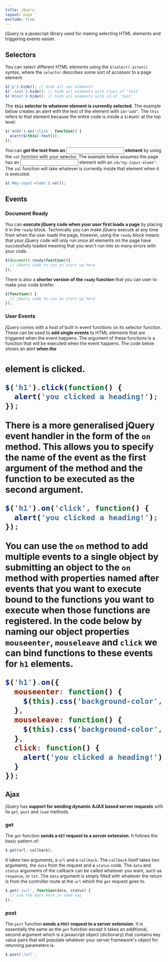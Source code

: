 ```yaml
---
title: jQuery
layout: page
exclude: true
---
```

jQuery is a javascript library used for making selecting HTML elements and triggering events easier.

## Selectors

You can select different HTML elements using the `$(select).acton()` syntax, where the `selector` describes some sort of accessor to a page element.
```js
$('p').hide(); // hide all <p> elements
$('.test').hide(); // hide all elements with class of 'test'
$('#test').hide(); // hide all elements with id of 'test'
```

The **`this` selector to whatever element is currently selected**. The example below creates an alert with the text of the element with `id="add"`. The `this` refers to that element because the entire code is inside a `$(#add)` at the top level.
```js
$('#add').on('click', function() {
  alert($(this).text());
});
```

You can **get the text from an <input> element** by using the `val` function with your selector. The example below assumes the page has an <input> element with an `id="my-input-elemt"`. The `val` function will take whatever is currently inside that element when it is executed.
```js
$('#my-input-elemt').val();
```

## Events

### Document Ready

You can **execute jQuery code when your user first loads a page** by placing it in the `ready` block. Technically you can make jQuery execute at any time from when the user loads the page, however, using the `ready` block means that your jQuery code will only run once all elements on the page have successfully loaded meaning that you won't run into so many errors with your code.
```js
$(document).ready(function(){  
  // jQuery code to run on start up here
});
```

There is also a **shorter version of the `ready` function** that you can user to make your code briefer.
```js
$(function() {
  // jQuery code to run on start up here
});
```

### User Events

jQuery comes with a host of built in event functions on its selector function. These can be used to **add single events** to HTML elements that are triggered when the event happens. The argument of these functions is a function that will be executed when the event happens. The code below shows an alert **when the <h1> element is clicked**.
```js
$('h1').click(function() {
  alert('you clicked a heading!');
});
```

There is a **more generalised jQuery event handler** in the form of the `on` method. This allows you to specify the name of the event as the first argument of the method and the function to be executed as the second argument.
```js
$('h1').on('click', function() {
  alert('you clicked a heading!');
});
```

You can use the `on` method to **add multiple events to a single object** by submitting an object to the `on` method with properties named after events that you want to execute bound to the functions you want to execute when those functions are registered. In the code below by naming our object properties `mouseenter`, `mouseleave` and `click` we can bind functions to these events for `h1` elements.
```js
$('h1').on({
  mouseenter: function() {
    $(this).css('background-color', 'blue');
  },
  mouseleave: function() {
    $(this).css('background-color', 'white');
  },
  click: function() {
    alert('you clicked a heading!');
  }
});
```

## Ajax

jQuery has **support for sending dynamic AJAX based server requests** with its `get`, `post` and `load` methods.

### get

The `get` function **sends a `GET` request to a server extension**.  It follows the basic pattern of:
```js
$.get(url, callback);
```
It takes two arguments, a `url` and a `callback`. The `callback` itself takes two arguments, the `data` from the request and a `status` code. The `data` and `status` arguments of the callback can be called whatever you want, such as `response`, or `txt`. The `data` argument is simply filled with whatever the return is from the controller route at the `url` which the `get` request goes to.
```js
$.get('/url', function(data, status) {
  // use the data here in some way
});
```

### post

The `post` function **sends a `POST` request to a server extension**. It is essentially the same as the `get` function except it takes an additional, second argument which is a javascript object (dictionary) that contains key value pairs that will populate whatever your server framework's object for returning parameters is.
```js
$.post('/url',
```

<!--stackedit_data:
eyJoaXN0b3J5IjpbLTQzMTg1NzMyNCw4ODkwNzI0NDgsMTc1OD
I1MzY5MSwtMTA2MDY0MzUsMTk4MDc2NzUzNywxMTU3NzQzNDM0
XX0=
-->
